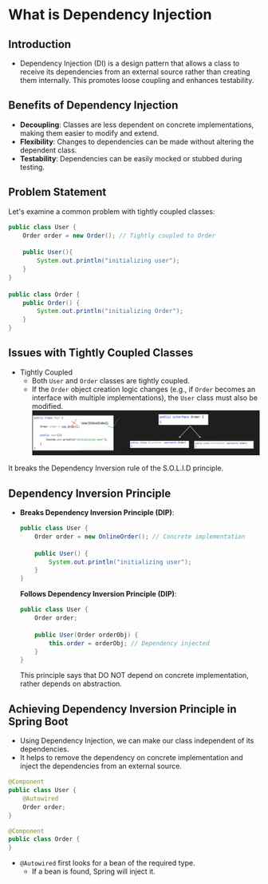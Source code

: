 # What is Dependency Injection

## Introduction
- Dependency Injection (DI) is a design pattern that allows a class to receive its dependencies from an external source rather than creating them internally. This promotes loose coupling and enhances testability.

## Benefits of Dependency Injection
- **Decoupling**: Classes are less dependent on concrete implementations, making them easier to modify and extend.
- **Flexibility**: Changes to dependencies can be made without altering the dependent class.
- **Testability**: Dependencies can be easily mocked or stubbed during testing.

## Problem Statement
Let's examine a common problem with tightly coupled classes:

```java
public class User {
    Order order = new Order(); // Tightly coupled to Order

    public User(){
        System.out.println("initializing user");
    }
}

public class Order {
    public Order() {
        System.out.println("initializing Order");
    }
}
```

## Issues with Tightly Coupled Classes
- Tightly Coupled
   - Both `User` and `Order` classes are tightly coupled.
   - If the `Order` object creation logic changes (e.g., if `Order` becomes an interface with multiple implementations), the `User` class must also be modified.
![di](/images/di.png)

It breaks the Dependency Inversion rule of the S.O.L.I.D principle.

## Dependency Inversion Principle
- **Breaks Dependency Inversion Principle (DIP)**:
   ```java
   public class User {
       Order order = new OnlineOrder(); // Concrete implementation

       public User() {
           System.out.println("initializing user");
       }
   }
   ```

   **Follows Dependency Inversion Principle (DIP)**:
   ```java
   public class User {
       Order order;

       public User(Order orderObj) {
           this.order = orderObj; // Dependency injected
       }
   }
   ```

   This principle says that DO NOT depend on concrete implementation, rather depends on abstraction.

## Achieving Dependency Inversion Principle in Spring Boot

- Using Dependency Injection, we can make our class independent of its dependencies.
- It helps to remove the dependency on concrete implementation and inject the dependencies from an external source.

```java
@Component
public class User {
    @Autowired
    Order order;
}
```

```java
@Component
public class Order {
}
```

- `@Autowired` first looks for a bean of the required type.
  - If a bean is found, Spring will inject it.

